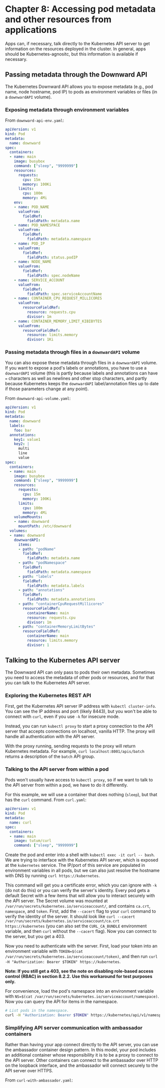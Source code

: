 # Chapter 8: Accessing pod metadata and other resources from applications

Apps can, if necessary, talk directly to the Kubernetes API server to get information on the resources deployed in the cluster. In general, apps should be Kubernetes-agnositc, but this information is available if necessary.

## Passing metadata through the Downward API

The Kubernetes Downward API allows you to expose metadata (e.g., pod name, node hostname, pod IP) to pods as environment variables or files (in a `downwardAPI` volume).

### Exposing metadata through environment variables

From `downward-api-env.yaml`:

```yaml
apiVersion: v1
kind: Pod
metadata:
  name: downward
spec:
  containers:
  - name: main
    image: busybox
    command: ["sleep", "9999999"]
    resources:
      requests:
        cpu: 15m
        memory: 100Ki
      limits:
        cpu: 100m
        memory: 4Mi
    env:
    - name: POD_NAME
      valueFrom:
        fieldRef:
          fieldPath: metadata.name
    - name: POD_NAMESPACE
      valueFrom:
        fieldRef:
          fieldPath: metadata.namespace
    - name: POD_IP
      valueFrom:
        fieldRef:
          fieldPath: status.podIP
    - name: NODE_NAME
      valueFrom:
        fieldRef:
          fieldPath: spec.nodeName
    - name: SERVICE_ACCOUNT
      valueFrom:
        fieldRef:
          fieldPath: spec.serviceAccountName
    - name: CONTAINER_CPU_REQUEST_MILLICORES
      valueFrom:
        resourceFieldRef:
          resource: requests.cpu
          divisor: 1m
    - name: CONTAINER_MEMORY_LIMIT_KIBIBYTES
      valueFrom:
        resourceFieldRef:
          resource: limits.memory
          divisor: 1Ki
```

### Passing metadata through files in a `downwardAPI` volume

You can also expose these metadata through files in a `downwardAPI` volume. If you want to expose a pod's labels or annotations, you have to use a `downwardAPI` volume (this is partly because labels and annotations can have `=` characters as well as newlines and other stop characters, and partly because Kubernetes keeps the `downwardAPI` label/annotation files up to date if those parameters change at any point).

From `downward-api-volume.yaml`:

```yaml
apiVersion: v1
kind: Pod
metadata:
  name: downward
  labels:
    foo: bar
  annotations:
    key1: value1
    key2: |
      multi
      line
      value
spec:
  containers:
  - name: main
    image: busybox
    command: ["sleep", "9999999"]
    resources:
      requests:
        cpu: 15m
        memory: 100Ki
      limits:
        cpu: 100m
        memory: 4Mi
    volumeMounts:
    - name: downward
      mountPath: /etc/downward
  volumes:
  - name: downward
    downwardAPI:
      items:
      - path: "podName"
        fieldRef:
          fieldPath: metadata.name
      - path: "podNamespace"
        fieldRef:
          fieldPath: metadata.namespace
      - path: "labels"
        fieldRef:
          fieldPath: metadata.labels
      - path: "annotations"
        fieldRef:
          fieldPath: metadata.annotations
      - path: "containerCpuRequestMillicores"
        resourceFieldRef:
          containerName: main
          resource: requests.cpu
          divisor: 1m
      - path: "containerMemoryLimitBytes"
        resourceFieldRef:
          containerName: main
          resource: limits.memory
          divisor: 1
```

## Talking to the Kubernetes API server

The Downward API can only pass to pods their own metadata. Sometimes you need to access the metadata of other pods or resources, and for that you can talk to the Kubernetes API server.

### Exploring the Kubernetes REST API

First, get the Kubernetes API server IP address with `kubectl cluster-info`. You can see the IP address and port (likely 8443), but you won't be able to connect with `curl`, even if you use `-k` for insecure mode.

Instead, you can run `kubectl proxy` to start a proxy connection to the API server that accepts connections on localhost, vanilla HTTP. The proxy will handle all authentication with the API server.

With the proxy running, sending requests to the proxy will return Kubernetes metadata. For example, `curl localhost:8001/apis/batch` returns a description of the `batch` API group.

### Talking to the API server from within a pod

Pods won't usually have access to `kubectl proxy`, so if we want to talk to the API server from within a pod, we have to do it differently.

For this example, we will use a container that does nothing (`sleep`), but that has the `curl` command. From `curl.yaml`:

```yaml
apiVersion: v1 
kind: Pod
metadata:
  name: curl
spec:
  containers:
  - name: main
    image: tutum/curl
    command: ["sleep", "9999999"]
```

Create the pod and enter into a shell with `kubectl exec -it curl -- bash`. We are trying to interface with the Kubernetes API server, which is exposed at the `kubernetes` service. The IP/port of this service are populated in environment variables in all pods, but we can also just resolve the hostname with DNS by running `curl https://kubernetes`.

This command will get you a certificate error, which you can ignore with `-k` (do not do this) or you can verify the server's identity. Every pod gets a default Secret with a few items that will allow you to interact securely with the API server. The Secret volume was mounted at `/var/run/secrets/kubernetes.io/serviceaccount/`, and contains `ca.crt`, `namespace`, and `token`. First, add the `--cacert` flag to your `curl` command to verify the identity of the server. It should look like `curl --cacert /var/run/secrets/kubernetes.io/serviceaccount/ca.crt https://kubernetes` (you can also set the `CURL_CA_BUNDLE` environment variable, and then `curl` without the `--cacert` flag). Now you can connect to the server, but you get a 403.

Now you need to authenticate with the server. First, load your token into an environment variable with `TOKEN=$(cat /var/run/secrets/kubernetes.io/serviceaccount/token)`, and then run `curl -H "Authorization: Bearer $TOKEN" https://kubernetes`.

**Note: If you still get a 403, see the note on disabling role-based access control (RBAC) in section 8.2.2. Use this workaround for test purposes only.**

For convenience, load the pod's namespace into an environment variable with `NS=$(cat /var/run/secrets/kubernetes.io/serviceaccount/namespace)`. Now you can query the API for items in the namespace.

```bash
# List pods in the namespace.
curl -H "Authorization: Bearer $TOKEN" https://kubernetes/api/v1/namespaces/$NS/pods
```

### Simplifying API server communication with ambassador containers

Rather than having your app connect directly to the API server, you can use the ambassador container design pattern. In this model, your pod includes an additional container whose responsibility it is to be a proxy to connect to the API server. Other containers can connect to the ambassador over HTTP on the loopback interface, and the ambassador will connect securely to the API server over HTTPS.

From `curl-with-ambassador.yaml`:

```yaml
```
